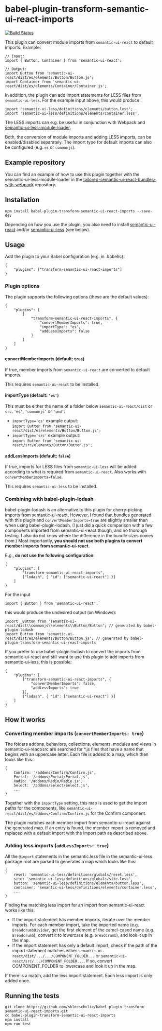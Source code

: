 # babel-plugin-transform-semantic-ui-react-imports

[![Build Status](https://travis-ci.org/skleeschulte/babel-plugin-transform-semantic-ui-react-imports.svg?branch=master)](https://travis-ci.org/skleeschulte/babel-plugin-transform-semantic-ui-react-imports)

This plugin can convert module imports from `semantic-ui-react` to default imports. Example:

    // Input:
    import { Button, Container } from 'semantic-ui-react';

    // Output:
    import Button from 'semantic-ui-react/dist/es/elements/Button/Button.js';
    import Container from 'semantic-ui-react/dist/es/elements/Container/Container.js';

In addition, the plugin can add import statements for LESS files from `semantic-ui-less`. For the example input above, this would produce:

    import 'semantic-ui-less/definitions/elements/button.less';
    import 'semantic-ui-less/definitions/elements/container.less';

The LESS imports can e.g. be useful in conjunction with Webpack and [semantic-ui-less-module-loader](https://www.npmjs.com/package/semantic-ui-less-module-loader).

Both, the conversion of module imports and adding LESS imports, can be enabled/disabled separately. The import type for default imports can also be configured (e.g. `es` or `commonjs`).

## Example repository

You can find an example of how to use this plugin together with the
semantic-ui-less-module-loader in the
[tailored-semantic-ui-react-bundles-with-webpack](https://github.com/skleeschulte/tailored-semantic-ui-react-bundles-with-webpack)
repository.

## Installation

    npm install babel-plugin-transform-semantic-ui-react-imports --save-dev

Depending on how you use the plugin, you also need to install [semantic-ui-react](https://www.npmjs.com/package/semantic-ui-react) and/or [semantic-ui-less](https://www.npmjs.com/package/semantic-ui-less) (see below).

## Usage

Add the plugin to your Babel configuration (e.g. in .babelrc):

    {
        "plugins": ["transform-semantic-ui-react-imports"]
    }

### Plugin options

The plugin supports the following options (these are the default values):

    {
        "plugins": [
            [
                "transform-semantic-ui-react-imports", {
                    "convertMemberImports": true,
                    "importType": "es",
                    "addLessImports": false
                }
            ]
        ]
    }

#### convertMemberImports (default: `true`)

If true, member imports from `semantic-ui-react` are converted to default imports.

This requires `semantic-ui-react` to be installed.

#### importType (default: `'es'`)

This must be either the name of a folder below `semantic-ui-react/dist` or `src`. `'es'`, `'commonjs'` or `'umd'`:

- `importType='es'` example output:  
  `import Button from 'semantic-ui-react/dist/es/elements/Button/Button.js';`
- `importType='src'` example output:  
  `import Button from 'semantic-ui-react/src/elements/Button/Button.js';`

#### addLessImports (default: `false`)

If true, imports for LESS files from `semantic-ui-less` will be added according to what is required from `semantic-ui-react`. Also works with `convertMemberImports=false`.

This requires `semantic-ui-less` to be installed.

### Combining with babel-plugin-lodash

babel-plugin-lodash is an alternative to this plugin for cherry-picking
imports from semantic-ui-react. However, I found that bundles generated
with this plugin and `convertMemberImports=true` are slightly smaller
than when using babel-plugin-lodash. (I just did a quick comparison with
a few components imported from semantic-ui-react though, and no thorough
testing. I also do not know where the difference in the bundle sizes
comes from.) Most importantly, **you should not use both plugins to
convert member imports from semantic-ui-react**.

E.g., **do not use the following configuration**:

    {
        "plugins": [
            "transform-semantic-ui-react-imports",
            ["lodash", { "id": ["semantic-ui-react"] }]
        ]
    }

For the input

    import { Button } from 'semantic-ui-react';`

this would produce the undesired output (on Windows):

    import _Button from 'semantic-ui-react/dist\\commonjs\\elements\\Button/Button'; // generated by babel-plugin-lodash
    import Button from 'semantic-ui-react/dist/es/elements/Button/Button.js'; // generated by babel-plugin-transform-semantic-ui-react-imports

If you prefer to use babel-plugin-lodash to convert the imports from
semantic-ui-react and still want to use this plugin to add imports from
semantic-ui-less, this is possible:

    {
        "plugins": [
            ["transform-semantic-ui-react-imports", {
                "convertMemberImports": false,
                "addLessImports": true
            }],
            ["lodash", { "id": ["semantic-ui-react"] }]
        ]
    }

## How it works

### Converting member imports (`convertMemberImports: true`)

The folders addons, behaviors, collections, elements, modules and views
in semantic-ui-react/src are searched for *.js files that have a name
that begins with an uppercase letter. Each file is added to a map, which
then looks like this:

    {
        Confirm: '/addons/Confirm/Confirm.js',
        Portal: '/addons/Portal/Portal.js',
        Radio: '/addons/Radio/Radio.js',
        Select: '/addons/Select/Select.js',
        ...
    }

Together with the `importType` setting, this map is used to get the
import paths for the components, like
`semantic-ui-react/dist/es/addons/Confirm/Confirm.js` for the Confirm
component.

The plugin matches each member import from semantic-ui-react against the
generated map. If an entry is found, the member import is removed and
replaced with a default import with the import path as described above.

### Adding less imports (`addLessImports: true`)

All the `@import` statements in the semantic.less file in the
semantic-ui-less package root are parsed to generates a map which
looks like this:

    {
        reset: 'semantic-ui-less/definitions/globals/reset.less',
        site: 'semantic-ui-less/definitions/globals/site.less',
        button: 'semantic-ui-less/definitions/elements/button.less',
        container: 'semantic-ui-less/definitions/elements/container.less',
        ...
    }

Finding the matching less import for an import from semantic-ui-react
works like this:

- If the import statement has member imports, iterate over the member
  imports. For each member import, take the imported name (e.g.
  `BreadcrumbDivider`, get the first element of the camel-cased name
  (e.g. `Breadcrumb`), convert it to lowercase (e.g. `breadcrumb`),
  and look it up in the map.
- If the import statement has only a default import, check if the path
  of the import statement matches either
  `semantic-ui-react/dist/.../.../COMPONENT_FOLDER...` or
  `semantic-ui-react/src/.../COMPONENT_FOLDER...`. If so, convert
  COMPONENT_FOLDER to lowercase and look it up in the map.
  
If there is a match, add the less import statement. Each less import is
only added once.

## Running the tests

    git clone https://github.com/skleeschulte/babel-plugin-transform-semantic-ui-react-imports.git
    cd babel-plugin-transform-semantic-ui-react-imports
    npm install
    npm run test
